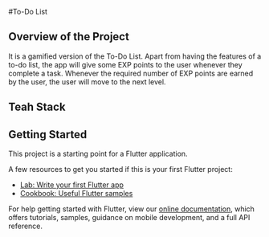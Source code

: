 #To-Do List

## Overview of the Project

It is a gamified version of the To-Do List. Apart from having the features of a to-do list, the app will give some EXP points to the user whenever they complete a task. Whenever the required number of EXP points are earned by the user, the user will move to the next level. 

## Teah Stack


## Getting Started

This project is a starting point for a Flutter application.

A few resources to get you started if this is your first Flutter project:

- [Lab: Write your first Flutter app](https://flutter.dev/docs/get-started/codelab)
- [Cookbook: Useful Flutter samples](https://flutter.dev/docs/cookbook)

For help getting started with Flutter, view our
[online documentation](https://flutter.dev/docs), which offers tutorials,
samples, guidance on mobile development, and a full API reference.
